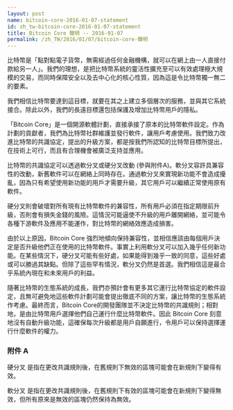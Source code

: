 ```yaml
---
layout: post
name: bitcoin-core-2016-01-07-statement
id: zh_tw-bitcoin-core-2016-01-07-statement
title: Bitcoin Core 聲明 -- 2016-01-07
permalink: /zh_TW/2016/01/07/bitcoin-core-聲明
---
```


比特幣是「點對點電子貨幣，無需經過任何金融機構，就可以在網上由一人直接付款給另一人」。我們的理想，是把比特幣系統的靈活性擴充至可以有效處理極大規模的交易，而同時保障安全以及去中心化的核心性質，因為這是令比特幣獨一無二的要素。

我們相信比特幣要達到這目標，就要在其之上建立多個層次的服務，並與其它系統接合。除此以外，我們的長遠目標還包括保護及增加比特幣用戶的隱私。

「Bitcoin Core」是一個開源軟體計劃，直接承接了原本的比特幣軟件設定。作為計劃的貢獻者，我們為比特幣社群維護並發行軟件，讓用戶考慮使用。我們致力改進比特幣的共識協定，提出的升級方案，都是按我們所認知的比特幣目標所提出，在技術上可行，而且有合理機會被廣泛支持並應用。

比特幣的共識協定可以透過軟分叉或硬分叉改動 (參與附件A)。軟分叉容許具兼容性的改動，新舊軟件可以在網絡上同時存在。通過軟分叉來實現新功能不會造成擾亂，因為只有希望使用新功能的用戶才需要升級，其它用戶可以繼續正常使用原有軟件。

硬分叉則會破壞對所有現有比特幣軟件的兼容性，所有用戶必須在指定期限前升級，否則會有損失金錢的風險。這情況可能逼使不升級的用戶離開網絡，並可能令各種下游軟件及應用不能運作，對比特幣的網絡效應造成損害。

由於以上原因，Bitcoin Core 強烈地傾向保持兼容性，並相信應該由每個用戶決定是否升級他們正在使用的比特幣軟件。事實上利用軟分叉可以加入幾乎任何新功能。在某些情況下，硬分叉可能有些好處，如果能得到幾乎一致的同意，這些好處或可以勝過其缺點。但除了這些罕有情況，軟分叉仍然是首選。我們相信這是最合乎系統內現在和未來用戶的利益。

隨著比特幣的生態系統的成長，我們亦預計會有更多其它運行比特幣協定的軟件設定，且無可避免地這些軟件計劃可能會提出徹底不同的方案，讓比特幣的生態系統作考慮。最終而言，Bitcoin Core的開發團隊並不決定比特幣的共識規則；相對地，是由比特幣用戶選擇他們自己運行什麼比特幣軟件。因此 Bitcoin Core 刻意地沒有自動升級功能，這確保每次升級都是用戶自願進行，令用戶可以保持選擇運行什麼軟件的權力。

### 附件 A

硬分叉 是指在更改共識規則後，在舊規則下無效的區塊可能會在新規則下變得有效。

軟分叉 是指在更改共識規則後，在舊規則下有效的區塊可能會在新規則下變得無效，但所有原來是無效的區塊仍然保持為無效。

